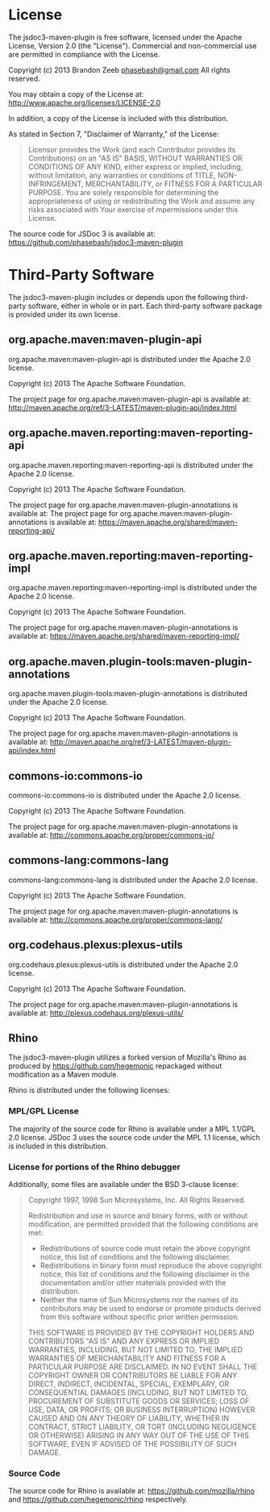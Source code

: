 # License #

The jsdoc3-maven-plugin is free software, licensed under the Apache License, Version 2.0 (the
"License"). Commercial and non-commercial use are permitted in compliance with
the License.

Copyright (c) 2013 Brandon Zeeb <phasebash@gmail.com>
All rights reserved.

You may obtain a copy of the License at:
http://www.apache.org/licenses/LICENSE-2.0

In addition, a copy of the License is included with this distribution.

As stated in Section 7, "Disclaimer of Warranty," of the License:

> Licensor provides the Work (and each Contributor provides its Contributions)
> on an "AS IS" BASIS, WITHOUT WARRANTIES OR CONDITIONS OF ANY KIND, either
> express or implied, including, without limitation, any warranties or
> conditions of TITLE, NON-INFRINGEMENT, MERCHANTABILITY, or FITNESS FOR A
> PARTICULAR PURPOSE. You are solely responsible for determining the
> appropriateness of using or redistributing the Work and assume any risks
> associated with Your exercise of mpermissions under this License.

The source code for JSDoc 3 is available at:
https://github.com/phasebash/jsdoc3-maven-plugin


# Third-Party Software #

The jsdoc3-maven-plugin includes or depends upon the following third-party software, either in
whole or in part. Each third-party software package is provided under its own
license.

## org.apache.maven:maven-plugin-api ##

org.apache.maven:maven-plugin-api is distributed under the Apache 2.0 license.

Copyright (c) 2013 The Apache Software Foundation.

The project page for org.apache.maven:maven-plugin-api is available at:
http://maven.apache.org/ref/3-LATEST/maven-plugin-api/index.html

## org.apache.maven.reporting:maven-reporting-api ##
org.apache.maven.reporting:maven-reporting-api is distributed under the Apache 2.0 license.

Copyright (c) 2013 The Apache Software Foundation.

The project page for org.apache.maven:maven-plugin-annotations is available at:                                                         The project page for org.apache.maven:maven-plugin-annotations is available at:
https://maven.apache.org/shared/maven-reporting-api/


## org.apache.maven.reporting:maven-reporting-impl ##
org.apache.maven.reporting:maven-reporting-impl is distributed under the Apache 2.0 license.

Copyright (c) 2013 The Apache Software Foundation.

The project page for org.apache.maven:maven-plugin-annotations is available at:
https://maven.apache.org/shared/maven-reporting-impl/


## org.apache.maven.plugin-tools:maven-plugin-annotations ##

org.apache.maven.plugin-tools:maven-plugin-annotations is distributed under the Apache 2.0 license.

Copyright (c) 2013 The Apache Software Foundation.

The project page for org.apache.maven:maven-plugin-annotations is available at:
http://maven.apache.org/ref/3-LATEST/maven-plugin-api/index.html


## commons-io:commons-io ##

commons-io:commons-io is distributed under the Apache 2.0 license.

Copyright (c) 2013 The Apache Software Foundation.

The project page for org.apache.maven:maven-plugin-annotations is available at:
http://commons.apache.org/proper/commons-io/

## commons-lang:commons-lang ##

commons-lang:commons-lang is distributed under the Apache 2.0 license.

Copyright (c) 2013 The Apache Software Foundation.

The project page for org.apache.maven:maven-plugin-annotations is available at:
http://commons.apache.org/proper/commons-lang/

## org.codehaus.plexus:plexus-utils ##

org.codehaus.plexus:plexus-utils is distributed under the Apache 2.0 license.

Copyright (c) 2013 The Apache Software Foundation.

The project page for org.apache.maven:maven-plugin-annotations is available at:
http://plexus.codehaus.org/plexus-utils/


## Rhino ##

The jsdoc3-maven-plugin utilizes a forked version of Mozilla's Rhino as produced by https://github.com/hegemonic
repackaged without modification as a Maven module.

Rhino is distributed under the following licenses:

### MPL/GPL License ###
The majority of the source code for Rhino is available under a MPL 1.1/GPL 2.0
license. JSDoc 3 uses the source code under the MPL 1.1 license, which is
included in this distribution.

### License for portions of the Rhino debugger ###
Additionally, some files are available under the BSD 3-clause license:

> Copyright 1997, 1998 Sun Microsystems, Inc.  All Rights Reserved.
>
> Redistribution and use in source and binary forms, with or without
> modification, are permitted provided that the following conditions are met:
>
> - Redistributions of source code must retain the above copyright notice,
>   this list of conditions and the following disclaimer.
> - Redistributions in binary form must reproduce the above copyright
>   notice, this list of conditions and the following disclaimer in the
>   documentation and/or other materials provided with the distribution.
> - Neither the name of Sun Microsystems nor the names of its contributors
>   may be used to endorse or promote products derived from this software
>   without specific prior written permission.
>
> THIS SOFTWARE IS PROVIDED BY THE COPYRIGHT HOLDERS AND CONTRIBUTORS "AS IS"
> AND ANY EXPRESS OR IMPLIED WARRANTIES, INCLUDING, BUT NOT LIMITED TO, THE
> IMPLIED WARRANTIES OF MERCHANTABILITY AND FITNESS FOR A PARTICULAR PURPOSE ARE
> DISCLAIMED.  IN NO EVENT SHALL THE COPYRIGHT OWNER OR CONTRIBUTORS BE LIABLE
> FOR ANY DIRECT, INDIRECT, INCIDENTAL, SPECIAL, EXEMPLARY, OR CONSEQUENTIAL
> DAMAGES (INCLUDING, BUT NOT LIMITED TO, PROCUREMENT OF SUBSTITUTE GOODS OR
> SERVICES; LOSS OF USE, DATA, OR PROFITS; OR BUSINESS INTERRUPTION) HOWEVER
> CAUSED AND ON ANY THEORY OF LIABILITY, WHETHER IN CONTRACT, STRICT LIABILITY,
> OR TORT (INCLUDING NEGLIGENCE OR OTHERWISE) ARISING IN ANY WAY OUT OF THE USE
> OF THIS SOFTWARE, EVEN IF ADVISED OF THE POSSIBILITY OF SUCH DAMAGE.

### Source Code ###
The source code for Rhino is available at:
https://github.com/mozilla/rhino and https://github.com/hegemonic/rhino respectively.

